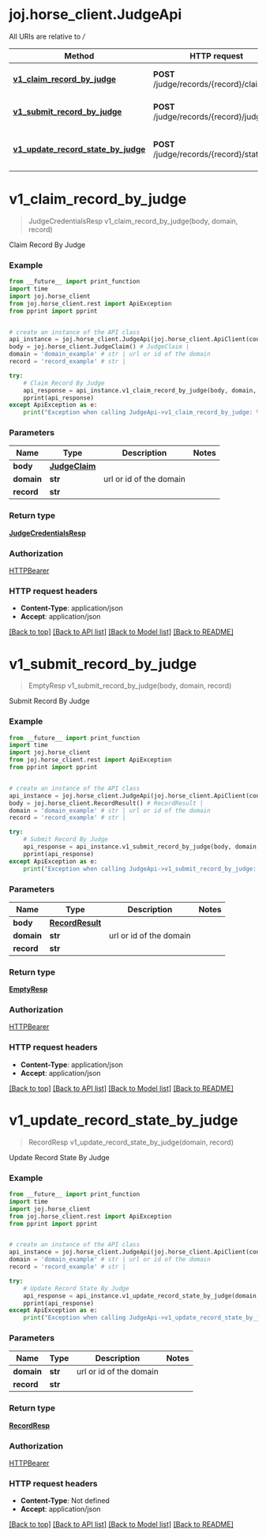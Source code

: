 # joj.horse_client.JudgeApi

All URIs are relative to */*

Method | HTTP request | Description
------------- | ------------- | -------------
[**v1_claim_record_by_judge**](JudgeApi.md#v1_claim_record_by_judge) | **POST** /judge/records/{record}/claim | Claim Record By Judge
[**v1_submit_record_by_judge**](JudgeApi.md#v1_submit_record_by_judge) | **POST** /judge/records/{record}/judgment | Submit Record By Judge
[**v1_update_record_state_by_judge**](JudgeApi.md#v1_update_record_state_by_judge) | **POST** /judge/records/{record}/state | Update Record State By Judge

# **v1_claim_record_by_judge**
> JudgeCredentialsResp v1_claim_record_by_judge(body, domain, record)

Claim Record By Judge

### Example
```python
from __future__ import print_function
import time
import joj.horse_client
from joj.horse_client.rest import ApiException
from pprint import pprint


# create an instance of the API class
api_instance = joj.horse_client.JudgeApi(joj.horse_client.ApiClient(configuration))
body = joj.horse_client.JudgeClaim() # JudgeClaim | 
domain = 'domain_example' # str | url or id of the domain
record = 'record_example' # str | 

try:
    # Claim Record By Judge
    api_response = api_instance.v1_claim_record_by_judge(body, domain, record)
    pprint(api_response)
except ApiException as e:
    print("Exception when calling JudgeApi->v1_claim_record_by_judge: %s\n" % e)
```

### Parameters

Name | Type | Description  | Notes
------------- | ------------- | ------------- | -------------
 **body** | [**JudgeClaim**](JudgeClaim.md)|  | 
 **domain** | **str**| url or id of the domain | 
 **record** | **str**|  | 

### Return type

[**JudgeCredentialsResp**](JudgeCredentialsResp.md)

### Authorization

[HTTPBearer](../README.md#HTTPBearer)

### HTTP request headers

 - **Content-Type**: application/json
 - **Accept**: application/json

[[Back to top]](#) [[Back to API list]](../README.md#documentation-for-api-endpoints) [[Back to Model list]](../README.md#documentation-for-models) [[Back to README]](../README.md)

# **v1_submit_record_by_judge**
> EmptyResp v1_submit_record_by_judge(body, domain, record)

Submit Record By Judge

### Example
```python
from __future__ import print_function
import time
import joj.horse_client
from joj.horse_client.rest import ApiException
from pprint import pprint


# create an instance of the API class
api_instance = joj.horse_client.JudgeApi(joj.horse_client.ApiClient(configuration))
body = joj.horse_client.RecordResult() # RecordResult | 
domain = 'domain_example' # str | url or id of the domain
record = 'record_example' # str | 

try:
    # Submit Record By Judge
    api_response = api_instance.v1_submit_record_by_judge(body, domain, record)
    pprint(api_response)
except ApiException as e:
    print("Exception when calling JudgeApi->v1_submit_record_by_judge: %s\n" % e)
```

### Parameters

Name | Type | Description  | Notes
------------- | ------------- | ------------- | -------------
 **body** | [**RecordResult**](RecordResult.md)|  | 
 **domain** | **str**| url or id of the domain | 
 **record** | **str**|  | 

### Return type

[**EmptyResp**](EmptyResp.md)

### Authorization

[HTTPBearer](../README.md#HTTPBearer)

### HTTP request headers

 - **Content-Type**: application/json
 - **Accept**: application/json

[[Back to top]](#) [[Back to API list]](../README.md#documentation-for-api-endpoints) [[Back to Model list]](../README.md#documentation-for-models) [[Back to README]](../README.md)

# **v1_update_record_state_by_judge**
> RecordResp v1_update_record_state_by_judge(domain, record)

Update Record State By Judge

### Example
```python
from __future__ import print_function
import time
import joj.horse_client
from joj.horse_client.rest import ApiException
from pprint import pprint


# create an instance of the API class
api_instance = joj.horse_client.JudgeApi(joj.horse_client.ApiClient(configuration))
domain = 'domain_example' # str | url or id of the domain
record = 'record_example' # str | 

try:
    # Update Record State By Judge
    api_response = api_instance.v1_update_record_state_by_judge(domain, record)
    pprint(api_response)
except ApiException as e:
    print("Exception when calling JudgeApi->v1_update_record_state_by_judge: %s\n" % e)
```

### Parameters

Name | Type | Description  | Notes
------------- | ------------- | ------------- | -------------
 **domain** | **str**| url or id of the domain | 
 **record** | **str**|  | 

### Return type

[**RecordResp**](RecordResp.md)

### Authorization

[HTTPBearer](../README.md#HTTPBearer)

### HTTP request headers

 - **Content-Type**: Not defined
 - **Accept**: application/json

[[Back to top]](#) [[Back to API list]](../README.md#documentation-for-api-endpoints) [[Back to Model list]](../README.md#documentation-for-models) [[Back to README]](../README.md)

